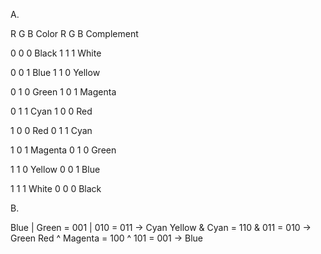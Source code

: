 A.

R   G   B   Color         R   G   B   Complement

0   0   0   Black         1   1   1   White

0   0   1   Blue          1   1   0   Yellow

0   1   0   Green         1   0   1   Magenta

0   1   1   Cyan          1   0   0   Red

1   0   0   Red           0   1   1   Cyan

1   0   1   Magenta       0   1   0   Green

1   1   0   Yellow        0   0   1   Blue

1   1   1   White         0   0   0   Black

B.

Blue | Green = 001 | 010 = 011 -> Cyan
Yellow & Cyan = 110 & 011 = 010 -> Green
Red ^ Magenta = 100 ^ 101 = 001 -> Blue